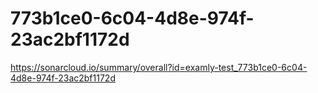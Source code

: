 # 773b1ce0-6c04-4d8e-974f-23ac2bf1172d
https://sonarcloud.io/summary/overall?id=examly-test_773b1ce0-6c04-4d8e-974f-23ac2bf1172d

